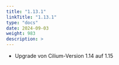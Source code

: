 ```yaml
---
title: "1.13.1"
linkTitle: "1.13.1"
type: "docs"
date: 2024-09-03
weight: 983
description: >
---
```


- Upgrade von Cilium-Version 1.14 auf 1.15
